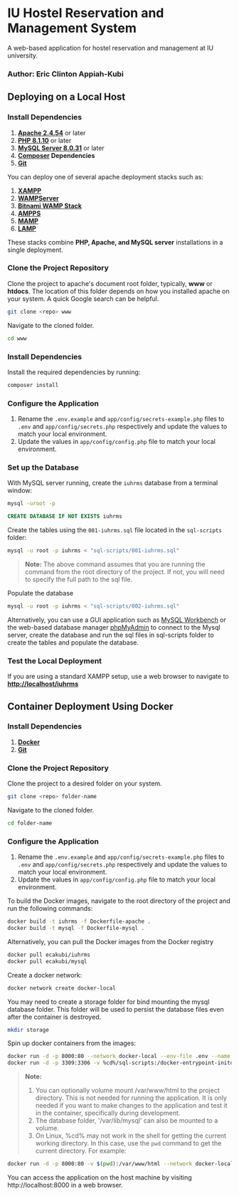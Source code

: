 # IU Hostel Reservation and Management System
A web-based application for hostel reservation and management at IU university. 
### **Author: Eric Clinton Appiah-Kubi**

## Deploying on a Local Host
### Install Dependencies
1. **[Apache 2.4.54](https://httpd.apache.org/docs/)** or later
2. **[PHP 8.1.10](https://www.php.net/downloads)** or later
3. **[MySQL Server 8.0.31](https://dev.mysql.com/downloads/mysql/)** or later
4. **[Composer](https://getcomposer.org/download/) Dependencies** 
5. **[Git](https://git-scm.com/downloads)**


You can deploy one of several apache deployment stacks such as:
1. **[XAMPP](http://www.apachefriends.org/en/xampp.html)**
2. **[WAMPServer](http://www.wampserver.com/)**
3. **[Bitnami WAMP Stack](http://bitnami.com/stack/wamp)**
4. **[AMPPS](http://www.ampps.com/)**
5. **[MAMP](http://www.mamp.info/en/index.html)**
6. **[LAMP](http://www.lamphowto.com/)**

These stacks combine **PHP, Apache, and MySQL server** installations in a single deployment.

### Clone the Project Repository

Clone the project to apache's document root folder, typically, **www** or **htdocs**.
The location of this folder depends on how you installed apache on your system. A quick Google search can be helpful.
```bash
git clone <repo> www
```
Navigate to the cloned folder.
```bash
cd www
```

### Install Dependencies
Install the required dependencies by running:
```bash
composer install
``` 

### Configure the Application
1. Rename the `.env.example` and `app/config/secrets-example.php` files to `.env` and `app/config/secrets.php` respectively and update the values to match your local environment.
2. Update the values in `app/config/config.php` file to match your local environment.

### Set up the Database
With MySQL server running, create the `iuhrms` database from a terminal window:

```bash
mysql -uroot -p
```
```sql
CREATE DATABASE IF NOT EXISTS iuhrms
```

Create the tables using the `001-iuhrms.sql` file located in the `sql-scripts` folder:

```bash
mysql -u root -p iuhrms < "sql-scripts/001-iuhrms.sql"
```
>**Note:** The above command assumes that you are running the command from the root directory of the project. If not, you will need to specify the full path to the sql file.

Populate the database
```bash
mysql -u root -p iuhrms < "sql-scripts/002-iuhrms.sql"
```

Alternatively, you can use a GUI application such as [MySQL Workbench](https://www.mysql.com/products/workbench/) or the web-based database manager [phpMyAdmin](https://www.phpmyadmin.net/) to connect to the Mysql server, create the database and run the sql files in sql-scripts folder to create the tables and populate the database.

### Test the Local Deployment
If you are using a standard XAMPP setup, use a web browser to navigate to **[http://localhost/iuhrms]()**

## Container Deployment Using Docker

### Install Dependencies
1. **[Docker](https://www.docker.com/get-started/)**
2. **[Git](https://git-scm.com/downloads)**

### Clone the Project Repository
Clone the project to a desired folder on your system.
```bash
git clone <repo> folder-name
```
Navigate to the cloned folder.
```bash
cd folder-name
```

### Configure the Application
1. Rename the `.env.example` and `app/config/secrets-example.php` files to `.env` and `app/config/secrets.php` respectively and update the values to match your local environment.
2. Update the values in `app/config/config.php` file to match your local environment.

To build the Docker images, navigate to the root directory of the project and run the following commands:
```bash
docker build -t iuhrms -f Dockerfile-apache .
docker build -t mysql -f Dockerfile-mysql . 
```
Alternatively, you can pull the Docker images from the Docker registry
```bash
docker pull ecakubi/iuhrms
docker pull ecakubi/mysql
```

Create a docker network:
```bash
docker network create docker-local
```

You may need to create a storage folder for bind mounting the mysql database folder. This folder will be used to persist the database files even after the container is destroyed.
```bash
mkdir storage
```

Spin up docker containers from the images:
```bash
docker run -d -p 8000:80 --network docker-local --env-file .env --name iuhrms ecakubi/iuhrms
docker run -d -p 3309:3306 -v %cd%/sql-scripts:/docker-entrypoint-initdb.d --network docker-local --env-file .env --name mysql ecakubi/mysql
```
>**Note:**
> 1. You can optionally volume mount /var/www/html to the project directory. This is not needed for running the application. It is only needed if you want to make changes to the application and test it in the container, specifically during development.
> 2. The database folder, '/var/lib/mysql' can also be mounted to a volume. 
> 3. On Linux, %cd% may not work in the shell for getting the current working directory. In this case, use the `pwd` command to get the current directory. For example:
```bash
docker run -d -p 8000:80 -v $(pwd):/var/www/html --network docker-local --name iuhrms ecakubi/iuhrms
```
You can access the application on the host machine by visiting http://localhost:8000 in a web browser.
